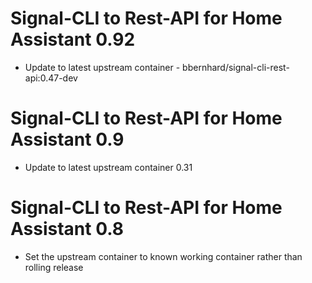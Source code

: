 # Signal-CLI to Rest-API for Home Assistant 0.92
- Update to latest upstream container - bbernhard/signal-cli-rest-api:0.47-dev
# Signal-CLI to Rest-API for Home Assistant 0.9
- Update to latest upstream container 0.31
# Signal-CLI to Rest-API for Home Assistant 0.8
- Set the upstream container to known working container rather than rolling release
